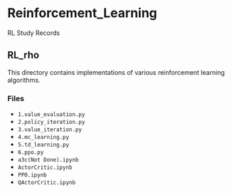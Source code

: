 # Reinforcement_Learning
RL Study Records

## RL_rho

This directory contains implementations of various reinforcement learning algorithms.

### Files

-   `1.value_evaluation.py`
-   `2.policy_iteration.py`
-   `3.value_iteration.py`
-   `4.mc_learning.py`
-   `5.td_learning.py`
-   `6.ppo.py`
-   `a3c(Not Done).ipynb`
-   `ActorCritic.ipynb`
-   `PPO.ipynb`
-   `QActorCritic.ipynb`